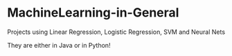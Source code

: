 # MachineLearning-in-General
Projects using Linear Regression, Logistic Regression, SVM and Neural Nets

They are either in Java or in Python!
